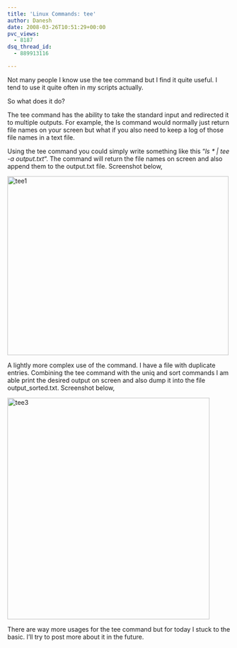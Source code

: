 ```yaml
---
title: 'Linux Commands: tee'
author: Danesh
date: 2008-03-26T10:51:29+00:00
pvc_views:
  - 8187
dsq_thread_id:
  - 889913116

---
```

Not many people I know use the tee command but I find it quite useful. I tend to use it quite often in my scripts actually.

So what does it do?

The tee command has the ability to take the standard input and redirected it to multiple outputs. For example, the ls command would normally just return file names on your screen but what if you also need to keep a log of those file names in a text file.

Using the tee command you could simply write something like this &#8220;_ls * | tee -a output.txt_&#8220;. The command will return the file names on screen and also append them to the output.txt file. Screenshot below,

[<img loading="lazy" src="http://farm3.static.flickr.com/2079/2363788930_ddc1b8b08e.jpg" alt="tee1" border="0" height="404" width="500" />][1]

A lightly more complex use of the command. I have a file with duplicate entries. Combining the tee command with the uniq and sort commands I am able print the desired output on screen and also dump it into the file output_sorted.txt. Screenshot below,

[<img loading="lazy" src="http://farm4.static.flickr.com/3072/2363810812_64802df38b.jpg" alt="tee3" border="0" height="500" width="457" />][2]

There are way more usages for the tee command but for today I stuck to the basic. I&#8217;ll try to post more about it in the future.

 [1]: http://www.flickr.com/photos/dannyportal/2363788930/ "tee1 by vwvr9, on Flickr"
 [2]: http://www.flickr.com/photos/dannyportal/2363810812/ "tee3 by vwvr9, on Flickr"